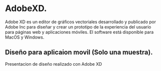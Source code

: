 # AdobeXD.
Adobe XD es un editor de gráficos vectoriales desarrollado y publicado por Adobe Inc para diseñar y crear un prototipo de la experiencia del usuario para páginas web y aplicaciones móviles. El software está disponible para MacOS y Windows.

## Diseño para aplicaion movil (Solo una muestra).
Presentacion de diseño realizado con Adobe XD
